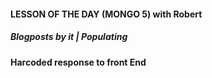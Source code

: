 #### LESSON OF THE DAY (MONGO 5) with Robert

##### Blogposts by it | Populating

#### Harcoded response to front End
